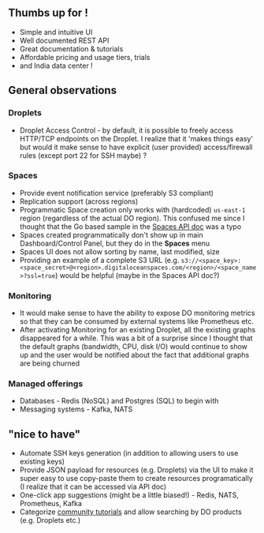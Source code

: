 ## Thumbs up for !

- Simple and intuitive UI
- Well documented REST API
- Great documentation & tutorials
- Affordable pricing and usage tiers, trials
- and India data center !

## General observations

### Droplets

- Droplet Access Control - by default, it is possible to freely access HTTP/TCP endpoints on the Droplet. I realize that it 'makes things easy' but would it make sense to have explicit (user provided) access/firewall rules (except port 22 for SSH maybe) ?

### Spaces

- Provide event notification service (preferably S3 compliant)
- Replication support (across regions)
- Programmatic Space creation only works with (hardcoded) `us-east-1` region (regardless of the actual DO region). This confused me since I thought that the Go based sample in the [Spaces API doc](https://developers.digitalocean.com/documentation/spaces/#introduction) was a typo
- Spaces created programmatically don't show up in main Dashboard/Control Panel, but they do in the **Spaces** menu
- Spaces UI does not allow sorting by name, last modified, size
- Providing an example of a complete S3 URL (e.g. `s3://<space_key>:<space_secret>@<region>.digitaloceanspaces.com/<region>/<space_name>?ssl=true`) would be helpful (maybe in the Spaces API doc?) 

### Monitoring

- It would make sense to have the ability to expose DO monitoring metrics so that they can be consumed by external systems like Prometheus etc.
- After activating Monitoring for an existing Droplet, all the existing graphs disappeared for a while. This was a bit of a surprise since I thought that the default graphs (bandwidth, CPU, disk I/O) would continue to show up and the user would be notified about the fact that additional graphs are being churned

### Managed offerings

- Databases - Redis (NoSQL) and Postgres (SQL) to begin with
- Messaging systems - Kafka, NATS

## "nice to have"

- Automate SSH keys generation (in addition to allowing users to use existing keys)
- Provide JSON payload for resources (e.g. Droplets) via the UI to make it super easy to use copy-paste them to create resources programatically (I realize that it can be accessed via API doc)
- One-click app suggestions (might be a little biased!) - Redis, NATS, Prometheus, Kafka
-  Categorize [community tutorials](https://www.digitalocean.com/community/tutorials) and allow searching by DO products (e.g. Droplets etc.)

